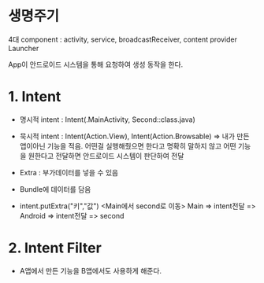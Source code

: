 # 생명주기

4대 component : activity, service, broadcastReceiver, content provider
Launcher

App이 안드로이드 시스템을 통해 요청하여 생성 동작을 한다.

# 1. Intent
- 명시적 intent : Intent(.MainActivity, Second::class.java)
- 묵시적 intent : Intent(Action.View), Intent(Action.Browsable) 
=> 내가 만든 앱이아닌 기능을 적음. 어떤걸 실행해줬으면 한다고 명확히 말하지 않고 어떤 기능을 원한다고 전달하면 안드로이드 시스템이 판단하여 전달

- Extra : 부가데이터를 넣을 수 있음
- Bundle에 데이터를 담음
- intent.putExtra("키","값")
<Main에서 second로 이동>
Main => intent전달 => Android => intent전달 => second


# 2. Intent Filter
- A앱에서 만든 기능을 B앱에서도 사용하게 해준다.
